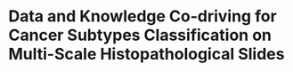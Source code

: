 # Data and Knowledge Co-driving for Cancer Subtypes Classification on Multi-Scale Histopathological Slides
